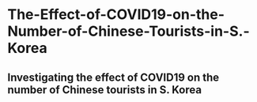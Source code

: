 # The-Effect-of-COVID19-on-the-Number-of-Chinese-Tourists-in-S.-Korea

## Investigating the effect of COVID19 on the number of Chinese tourists in S. Korea

